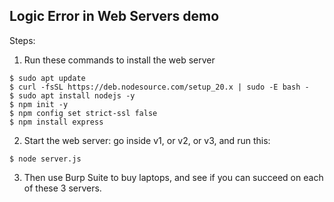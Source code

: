 ## Logic Error in Web Servers demo

Steps:

1. Run these commands to install the web server

```console
$ sudo apt update
$ curl -fsSL https://deb.nodesource.com/setup_20.x | sudo -E bash -
$ sudo apt install nodejs -y
$ npm init -y
$ npm config set strict-ssl false
$ npm install express
```

2. Start the web server: go inside v1, or v2, or v3, and run this:

```console
$ node server.js
```

3. Then use Burp Suite to buy laptops, and see if you can succeed on each of these 3 servers.
